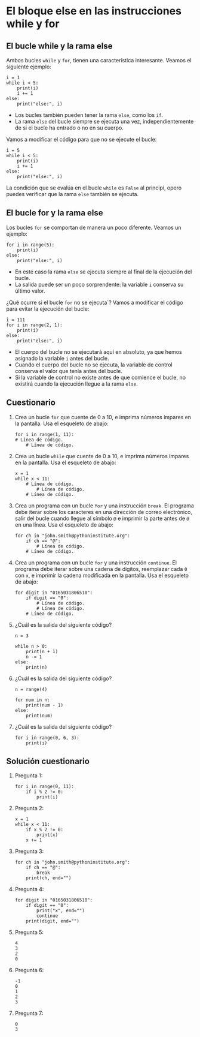 # El bloque else en las instrucciones while y for

## El bucle while y la rama else

Ambos bucles `while` y `for`, tienen una característica interesante. Veamos el siguiente ejemplo:

```
i = 1
while i < 5:
    print(i)
    i += 1
else:
    print("else:", i)
```

* Los bucles también pueden tener la rama `else`, como los `if`.
* La rama `else` del bucle siempre se ejecuta una vez, independientemente de si el bucle ha entrado o no en su cuerpo.

Vamos a modificar el código para que no se ejecute el bucle:

```
i = 5
while i < 5:
    print(i)
    i += 1
else:
    print("else:", i)
```

La condición que se evalúa en el bucle `while` es `False` al principi, opero puedes verificar que la rama `else` también se ejecuta.

## El bucle for y la rama else

Los bucles `for` se comportan de manera un poco diferente. Veamos un ejemplo:

```
for i in range(5):
    print(i)
else:
    print("else:", i)
```

* En este caso la rama `else` se ejecuta siempre al final de la ejecución del bucle.
* La salida puede ser un poco sorprendente: la variable `i` conserva su último valor.


¿Qué ocurre si el bucle `for` no se ejecuta`? Vamos a modificar el código para evitar la ejecución del bucle:

```
i = 111
for i in range(2, 1):
    print(i)
else:
    print("else:", i)
```

* El cuerpo del bucle no se ejecutará aquí en absoluto, ya que hemos asignado la variable `i` antes del bucle.
* Cuando el cuerpo del bucle no se ejecuta, la variable de control conserva el valor que tenía antes del bucle.
* Si la variable de control no existe antes de que comience el bucle, no existirá cuando la ejecución llegue a la rama `else`.

## Cuestionario

1. Crea un bucle `for` que cuente de 0 a 10, e imprima números impares en la pantalla. Usa el esqueleto de abajo: 

    ```
    for i in range(1, 11):
    # Línea de código.
        # Línea de código.
    ```

2. Crea un bucle `while` que cuente de 0 a 10, e imprima números impares en la pantalla. Usa el esqueleto de abajo:

    ```
    x = 1
    while x < 11:
        # Línea de código.
            # Línea de código.
        # Línea de código.   
    ```

3. Crea un programa con un bucle `for` y una instrucción `break`. El programa debe iterar sobre los caracteres en una dirección de correo electrónico, salir del bucle cuando llegue al símbolo `@` e imprimir la parte antes de `@` en una línea. Usa el esqueleto de abajo: 
    
    ```
    for ch in "john.smith@pythoninstitute.org":
        if ch == "@":
            # Línea de código.
        # Línea de código.
    ```

4. Crea un programa con un bucle `for` y una instrucción `continue`. El programa debe iterar sobre una cadena de dígitos, reemplazar cada `0` con `x`, e imprimir la cadena modificada en la pantalla. Usa el esqueleto de abajo:

    ```
    for digit in "0165031806510":
        if digit == "0":
            # Línea de código.
            # Línea de código.
        # Línea de código.    
    ```

5. ¿Cuál es la salida del siguiente código?

    ```
    n = 3

    while n > 0:
        print(n + 1)
        n -= 1
    else:
        print(n)
    ```

6. ¿Cuál es la salida del siguiente código?

    ```
    n = range(4)

    for num in n:
        print(num - 1)
    else:
        print(num)
    ```

7. ¿Cuál es la salida del siguiente código?

    ```
    for i in range(0, 6, 3):
        print(i)
    ```

## Solución cuestionario

1. Pregunta 1:

    ```
    for i in range(0, 11):
        if i % 2 != 0:
            print(i)
    ```

2. Pregunta 2:

    ```
    x = 1
    while x < 11:
        if x % 2 != 0:
            print(x)
        x += 1
    ```

3. Pregunta 3:

    ```
    for ch in "john.smith@pythoninstitute.org":
        if ch == "@":
            break
        print(ch, end="")
    ```

4. Pregunta 4:

    ```
    for digit in "0165031806510":
        if digit == "0":
            print("x", end="")
            continue
        print(digit, end="")
    ```

5. Pregunta 5:

    ```
    4
    3
    2
    0
    ```
6. Pregunta 6:

    ```
    -1
    0
    1
    2
    3
    ```

7. Pregunta 7:

    ```
    0
    3
    ```